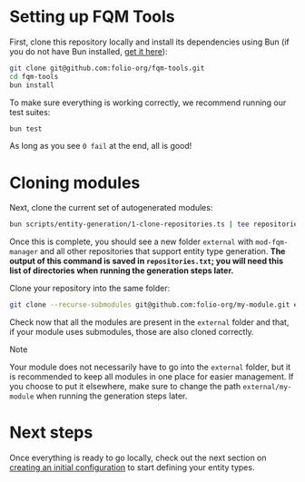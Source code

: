 # Setting up FQM Tools

First, clone this repository locally and install its dependencies using Bun (if you do not have Bun installed, [get it here](https://bun.sh/docs/installation)):

```sh
git clone git@github.com:folio-org/fqm-tools.git
cd fqm-tools
bun install
```

To make sure everything is working correctly, we recommend running our test suites:

```sh
bun test
```

As long as you see `0 fail` at the end, all is good!

# Cloning modules

Next, clone the current set of autogenerated modules:

```sh
bun scripts/entity-generation/1-clone-repositories.ts | tee repositories.txt
```

Once this is complete, you should see a new folder `external` with `mod-fqm-manager` and all other repositories that support entity type generation. **The output of this command is saved in `repositories.txt`; you will need this list of directories when running the generation steps later.**

Clone your repository into the same folder:

```sh
git clone --recurse-submodules git@github.com:folio-org/my-module.git external/my-module
```

Check now that all the modules are present in the `external` folder and that, if your module uses submodules, those are also cloned correctly.

> [!NOTE]
>
> Your module does not necessarily have to go into the `external` folder, but it is recommended to keep all modules in one place for easier management. If you choose to put it elsewhere, make sure to change the path `external/my-module` when running the generation steps later.

# Next steps

Once everything is ready to go locally, check out the next section on [creating an initial configuration](03-creating-a-config.md) to start defining your entity types.
